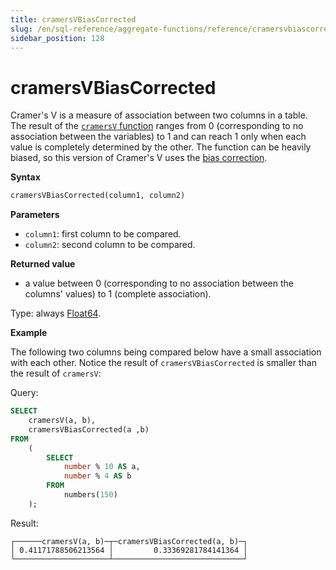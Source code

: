 ```yaml
---
title: cramersVBiasCorrected
slug: /en/sql-reference/aggregate-functions/reference/cramersvbiascorrected
sidebar_position: 128
---
```


# cramersVBiasCorrected

Cramer's V is a measure of association between two columns in a table. The result of the [`cramersV` function](./cramersv.md) ranges from 0 (corresponding to no association between the variables) to 1 and can reach 1 only when each value is completely determined by the other. The function can be heavily biased, so this version of Cramer's V uses the [bias correction](https://en.wikipedia.org/wiki/Cram%C3%A9r%27s_V#Bias_correction).

**Syntax**

``` sql
cramersVBiasCorrected(column1, column2)
```

**Parameters**

- `column1`: first column to be compared.
- `column2`: second column to be compared.

**Returned value**

- a value between 0 (corresponding to no association between the columns' values) to 1 (complete association).

Type: always [Float64](../../../sql-reference/data-types/float.md).

**Example**

The following two columns being compared below have a small association with each other. Notice the result of `cramersVBiasCorrected` is smaller than the result of `cramersV`:

Query:

``` sql
SELECT
    cramersV(a, b),
    cramersVBiasCorrected(a ,b)
FROM
    (
        SELECT
            number % 10 AS a,
            number % 4 AS b
        FROM
            numbers(150)
    );
```

Result:

```response
┌──────cramersV(a, b)─┬─cramersVBiasCorrected(a, b)─┐
│ 0.41171788506213564 │         0.33369281784141364 │
└─────────────────────┴─────────────────────────────┘
```
